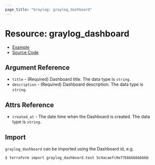 ```yaml
---
page_title: "Graylog: graylog_dashboard"
---
```


# Resource: graylog_dashboard

* [Example](https://github.com/terraform-provider-graylog/terraform-provider-graylog/blob/master/examples/v0.12/dashboard.tf)
* [Source Code](https://github.com/terraform-provider-graylog/terraform-provider-graylog/blob/master/graylog/resource/dashboard/resource.go)

## Argument Reference

* `title` - (Required) Dashboard title. The data type is `string`.
* `description` - (Required) Dashboard description. The data type is `string`.

## Attrs Reference

* `created_at` - The date time when the Dashboard is created. The data type is `string`.

## Import

`graylog_dashboard` can be imported using the Dashboard id, e.g.

```console
$ terraform import graylog_dashboard.test 5c4acaefc9e77bbbbbbbbbbb
```
